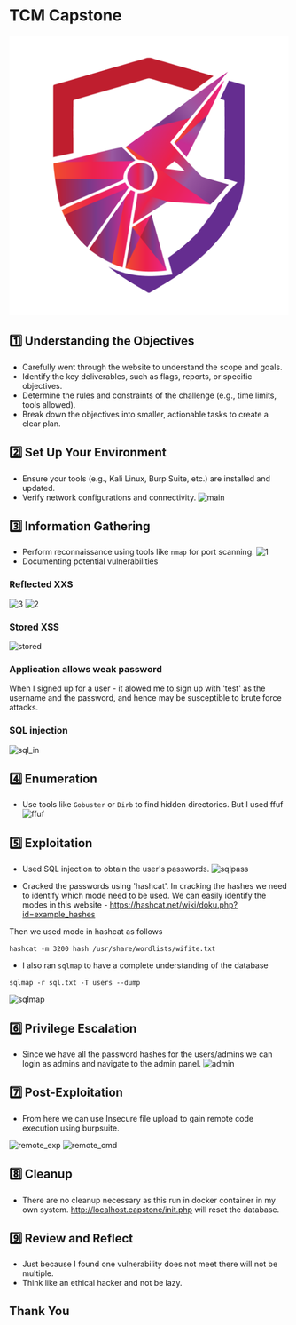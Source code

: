 # TCM Capstone
![alt text](logo.png)
## 1️⃣ Understanding the Objectives  
- Carefully went through the website to understand the scope and goals.
- Identify the key deliverables, such as flags, reports, or specific objectives.
- Determine the rules and constraints of the challenge (e.g., time limits, tools allowed).
- Break down the objectives into smaller, actionable tasks to create a clear plan.

##  2️⃣  Set Up Your Environment  
- Ensure your tools (e.g., Kali Linux, Burp Suite, etc.) are installed and updated.
- Verify network configurations and connectivity.
![main](https://github.com/user-attachments/assets/b158cdad-ae50-4a5d-9ab1-718c3d8fa845)

  

## 3️⃣ Information Gathering  
- Perform reconnaissance using tools like `nmap` for port scanning.
![1](https://github.com/user-attachments/assets/3ba08905-f420-4efa-84db-e36b6a0c6b9e)
- Documenting potential vulnerabilities
### Reflected XXS 
![3](https://github.com/user-attachments/assets/1eb92225-96bc-4c90-a8ca-c1458dc0d51a)
![2](https://github.com/user-attachments/assets/abb81a95-1001-4996-bc81-62593423c0a2)


### Stored XSS
![stored](https://github.com/user-attachments/assets/caac663c-c6e9-4200-b8e5-01b541703336)


### Application allows weak password
When I signed up for a user - it alowed me to sign up with 'test' as the username and the password, and hence may be susceptible to brute force attacks.

### SQL injection
![sql_in](https://github.com/user-attachments/assets/e0d2c67c-4270-4525-9733-92f827246084)



##  4️⃣  Enumeration  
- Use tools like `Gobuster` or `Dirb` to find hidden directories. But I used ffuf
![ffuf](https://github.com/user-attachments/assets/36e75f5a-9344-4ae1-af32-b5bf844a5007)


## 5️⃣  Exploitation  
- Used SQL injection to obtain the user's passwords.
![sqlpass](https://github.com/user-attachments/assets/3a56cf8b-da36-4d1c-a8ed-b2a4e8927dfe)

- Cracked the passwords using 'hashcat'.
In cracking the hashes we need to identify which mode need to be used. We can easily identify the modes in this website - https://hashcat.net/wiki/doku.php?id=example_hashes

Then we used mode in hashcat as follows
```
hashcat -m 3200 hash /usr/share/wordlists/wifite.txt
```
- I also ran `sqlmap` to have a complete understanding of the database
```
sqlmap -r sql.txt -T users --dump

```
![sqlmap](https://github.com/user-attachments/assets/8c93920c-8197-4940-839a-644b15240365)


## 6️⃣  Privilege Escalation  
- Since we have all the password hashes for the users/admins we can login as admins and navigate to the admin panel.
![admin](https://github.com/user-attachments/assets/942060cf-0d9e-43fc-a6f0-00b9d12c02c1)


## 7️⃣  Post-Exploitation  
- From here we can use Insecure file upload to gain remote code execution using burpsuite.

![remote_exp](https://github.com/user-attachments/assets/e7896b51-a53b-41f6-87ab-69aaf86c9d16)
![remote_cmd](https://github.com/user-attachments/assets/16886ec0-9314-48be-abd8-14e99863b084)




## 8️⃣  Cleanup  
- There are no cleanup necessary as this run in docker container in my own system. http://localhost.capstone/init.php will reset the database.

## 9️⃣ Review and Reflect  
- Just because I found one vulnerability does not meet there will not be multiple.
- Think like an ethical hacker and not be lazy.

## Thank You
